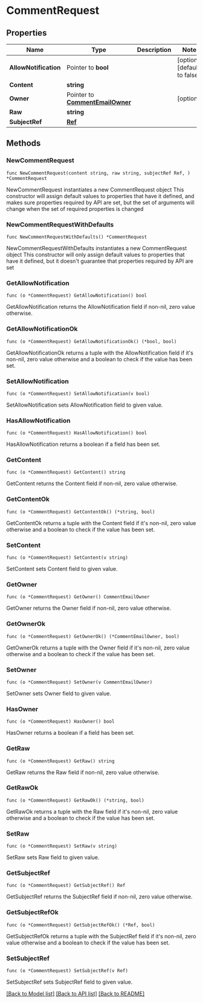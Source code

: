 # CommentRequest

## Properties

Name | Type | Description | Notes
------------ | ------------- | ------------- | -------------
**AllowNotification** | Pointer to **bool** |  | [optional] [default to false]
**Content** | **string** |  | 
**Owner** | Pointer to [**CommentEmailOwner**](CommentEmailOwner.md) |  | [optional] 
**Raw** | **string** |  | 
**SubjectRef** | [**Ref**](Ref.md) |  | 

## Methods

### NewCommentRequest

`func NewCommentRequest(content string, raw string, subjectRef Ref, ) *CommentRequest`

NewCommentRequest instantiates a new CommentRequest object
This constructor will assign default values to properties that have it defined,
and makes sure properties required by API are set, but the set of arguments
will change when the set of required properties is changed

### NewCommentRequestWithDefaults

`func NewCommentRequestWithDefaults() *CommentRequest`

NewCommentRequestWithDefaults instantiates a new CommentRequest object
This constructor will only assign default values to properties that have it defined,
but it doesn't guarantee that properties required by API are set

### GetAllowNotification

`func (o *CommentRequest) GetAllowNotification() bool`

GetAllowNotification returns the AllowNotification field if non-nil, zero value otherwise.

### GetAllowNotificationOk

`func (o *CommentRequest) GetAllowNotificationOk() (*bool, bool)`

GetAllowNotificationOk returns a tuple with the AllowNotification field if it's non-nil, zero value otherwise
and a boolean to check if the value has been set.

### SetAllowNotification

`func (o *CommentRequest) SetAllowNotification(v bool)`

SetAllowNotification sets AllowNotification field to given value.

### HasAllowNotification

`func (o *CommentRequest) HasAllowNotification() bool`

HasAllowNotification returns a boolean if a field has been set.

### GetContent

`func (o *CommentRequest) GetContent() string`

GetContent returns the Content field if non-nil, zero value otherwise.

### GetContentOk

`func (o *CommentRequest) GetContentOk() (*string, bool)`

GetContentOk returns a tuple with the Content field if it's non-nil, zero value otherwise
and a boolean to check if the value has been set.

### SetContent

`func (o *CommentRequest) SetContent(v string)`

SetContent sets Content field to given value.


### GetOwner

`func (o *CommentRequest) GetOwner() CommentEmailOwner`

GetOwner returns the Owner field if non-nil, zero value otherwise.

### GetOwnerOk

`func (o *CommentRequest) GetOwnerOk() (*CommentEmailOwner, bool)`

GetOwnerOk returns a tuple with the Owner field if it's non-nil, zero value otherwise
and a boolean to check if the value has been set.

### SetOwner

`func (o *CommentRequest) SetOwner(v CommentEmailOwner)`

SetOwner sets Owner field to given value.

### HasOwner

`func (o *CommentRequest) HasOwner() bool`

HasOwner returns a boolean if a field has been set.

### GetRaw

`func (o *CommentRequest) GetRaw() string`

GetRaw returns the Raw field if non-nil, zero value otherwise.

### GetRawOk

`func (o *CommentRequest) GetRawOk() (*string, bool)`

GetRawOk returns a tuple with the Raw field if it's non-nil, zero value otherwise
and a boolean to check if the value has been set.

### SetRaw

`func (o *CommentRequest) SetRaw(v string)`

SetRaw sets Raw field to given value.


### GetSubjectRef

`func (o *CommentRequest) GetSubjectRef() Ref`

GetSubjectRef returns the SubjectRef field if non-nil, zero value otherwise.

### GetSubjectRefOk

`func (o *CommentRequest) GetSubjectRefOk() (*Ref, bool)`

GetSubjectRefOk returns a tuple with the SubjectRef field if it's non-nil, zero value otherwise
and a boolean to check if the value has been set.

### SetSubjectRef

`func (o *CommentRequest) SetSubjectRef(v Ref)`

SetSubjectRef sets SubjectRef field to given value.



[[Back to Model list]](../README.md#documentation-for-models) [[Back to API list]](../README.md#documentation-for-api-endpoints) [[Back to README]](../README.md)


